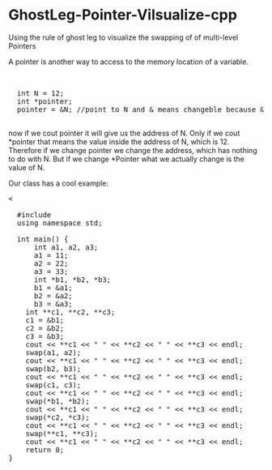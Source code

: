 # GhostLeg-Pointer-Vilsualize-cpp
Using the rule of ghost leg to visualize the swapping of of multi-level Pointers<br>

A pointer is another way to access to the memory location of a variable.

<pre><br>
  int N = 12;
  int *pointer;
  pointer = &N; //point to N and & means changeble because &N means the address of N.
<br></pre>

now if we cout pointer it will give us the address of N. Only if we cout *pointer that means the value inside the address of N, which is 12. Therefore if we change pointer we change the address, which has nothing to do with N. But if we change *Pointer what we actually change is the value of N.<br>

Our class has a cool example:

<pre><<br>
  #include <iostream>
  using namespace std;

  int main() {
      int a1, a2, a3;
      a1 = 11;
      a2 = 22;
      a3 = 33;
      int *b1, *b2, *b3;
      b1 = &a1;
      b2 = &a2;
      b3 = &a3;
    int **c1, **c2, **c3;
    c1 = &b1;
    c2 = &b2;
    c3 = &b3;
    cout << **c1 << " " << **c2 << " " << **c3 << endl;
    swap(a1, a2);
    cout << **c1 << " " << **c2 << " " << **c3 << endl;
    swap(b2, b3);
    cout << **c1 << " " << **c2 << " " << **c3 << endl;
    swap(c1, c3);
    cout << **c1 << " " << **c2 << " " << **c3 << endl;
    swap(*b1, *b2);
    cout << **c1 << " " << **c2 << " " << **c3 << endl;
    swap(*c2, *c3);
    cout << **c1 << " " << **c2 << " " << **c3 << endl;
    swap(**c1, **c3);
    cout << **c1 << " " << **c2 << " " << **c3 << endl;
    return 0;
}
<br></pre>

